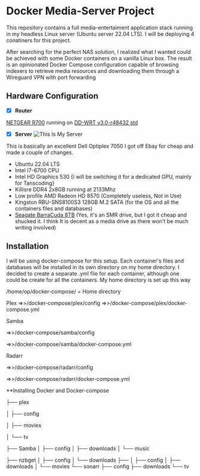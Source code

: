 # Docker Media-Server Project
This repository contains a full media-entertaiment application stack running in my headless Linux server (Ubuntu server 22.04 LTS).
I will be deploying 4 conatiners for this project.

After searching for the perfect NAS solution, I realized what I wanted could be achieved with some Docker containers on a vanilla Linux box. The result is an opinionated Docker Compose configuration capable of browsing indexers to retrieve media resources and downloading them through a Wireguard VPN with port forwarding

## Hardware Configuration

- [x] **Router**

[NETGEAR R700](https://www.amazon.com/NETGEAR-Nighthawk-Smart-Wi-Fi-Router/dp/B00F0DD0I6) running on [DD-WRT v3.0-r48432 std](https://wiki.dd-wrt.com/wiki/index.php/Netgear_R7000)

- [x] **Server**
![This Is My Server](images/server.jpg)

This is basically an excellent Dell Optiplex 7050 I got off Ebay for cheap and made a couple of changes.
- Ubuntu 22.04 LTS
- Intel I7-6700 CPU
- Intel HD Graphics 530 {I will be switching it for a dedicated GPU, mainly for Tanscoding}
- Killisre DDR4 2x8GB running at 2133Mhz 
- Low profile AMD Radeon HD 8570 (Completely useless, Not in Use)
- Kingston RBU-SNS8100S3 128GB M.2 SATA (for the OS and all the containers files and databases)
- [Seagate BarraCuda 8TB](https://www.amazon.com/Seagate-External-Desktop-Photography-STEL8000100/dp/B01HD6ZLQ6?th=1) (Yes, it's an SMR drive, but I got it cheap and shucked it. I think It is decent as a media drive as there won't be much writing involved)

## Installation

I will be using docker-compose for this setup. Each container's files and databases will be installed in its own directory on my home directory. I decided to create a separate .yml file for each container, although one could be create for all the containers. 
My home directory is set up this way

 /home/op/docker-compose/ = Home directory
  
  Plex
  =>>/docker-compose/plex/config
  =>>/docker-compose/plex/docker-compose.yml
  
  Samba
  
  =>>/docker-compose/samba/config
  
  =>>/docker-compose/samba/docker-compose.yml
  
  Radarr
  
  =>>/docker-compose/radarr/config
  
  =>>/docker-compose/radarr/docker-compose.yml

**Installing Docker and Docker-compose

├── plex

│      ├── config

│      ├── movies

│      └── tv

├── Samba
│   ├── config
│   ├── downloads
│   └── music

├── nzbget
│   ├── config
│   └── downloads
├── 
│   ├── config
│   ├── downloads
│   └── movies
└── sonarr
    ├── config
    ├── downloads
    └── tv
